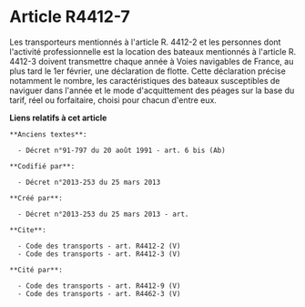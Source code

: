 # Article R4412-7

Les transporteurs mentionnés à l'article R. 4412-2 et les personnes dont l'activité professionnelle est la location des
bateaux mentionnés à l'article R. 4412-3 doivent transmettre chaque année à Voies navigables de France, au plus tard le 1er
février, une déclaration de flotte. Cette déclaration précise notamment le nombre, les caractéristiques des bateaux
susceptibles de naviguer dans l'année et le mode d'acquittement des péages sur la base du tarif, réel ou forfaitaire, choisi
pour chacun d'entre eux.

**Liens relatifs à cet article**

	**Anciens textes**:

	  - Décret n°91-797 du 20 août 1991 - art. 6 bis (Ab)

	**Codifié par**:

	  - Décret n°2013-253 du 25 mars 2013

	**Créé par**:

	  - Décret n°2013-253 du 25 mars 2013 - art.

	**Cite**:

	  - Code des transports - art. R4412-2 (V)
	  - Code des transports - art. R4412-3 (V)

	**Cité par**:

	  - Code des transports - art. R4412-9 (V)
	  - Code des transports - art. R4462-3 (V)
